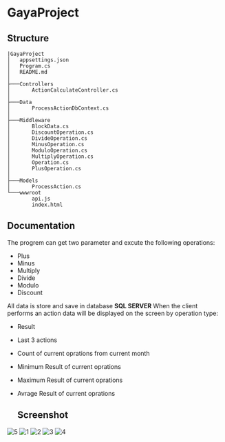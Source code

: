 # GayaProject

## Structure
```
|GayaProject
│   appsettings.json
│   Program.cs
│   README.md
│
├───Controllers
│       ActionCalculateController.cs
│
├───Data
│       ProcessActionDbContext.cs
│
├───Middleware
│       BlockData.cs
│       DiscountOperation.cs
│       DivideOperation.cs
│       MinusOperation.cs
│       ModuloOperation.cs
│       MultiplyOperation.cs
│       Operation.cs
│       PlusOperation.cs
│
├───Models
│       ProcessAction.cs
└───wwwroot
        api.js
        index.html
```

## Documentation
The progrem can get two parameter and excute the following operations: 
- Plus
- Minus
- Multiply
- Divide
- Modulo
- Discount

All data is store and save in database **SQL SERVER**
When the client performs an action data will be displayed on the screen by operation type:
- Result
- Last 3 actions
- Count of current oprations from current month
- Minimum Result of current oprations
- Maximum Result of current oprations
- Avrage Result of current oprations

  ## Screenshot
![5](https://github.com/user-attachments/assets/8a75888d-33d3-4eb5-ab7e-bf4b68696aa0)
![1](https://github.com/user-attachments/assets/a0e68fef-fab6-43cd-8f1e-e3a7aa8e9ccd)
![2](https://github.com/user-attachments/assets/9d91dea1-60b6-4bed-bb04-baa539602f19)
![3](https://github.com/user-attachments/assets/b47e65a4-af25-44a6-a29e-64f79424f510)
![4](https://github.com/user-attachments/assets/bff1b05a-079c-4efa-9fea-56b6be69fea9)
  
